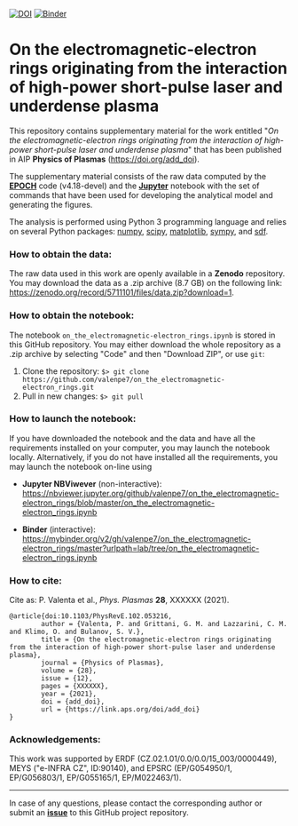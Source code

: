 [![DOI](https://zenodo.org/badge/DOI/10.5281/zenodo.5711100.svg)](https://doi.org/10.5281/zenodo.5711100)
[![Binder](https://mybinder.org/badge_logo.svg)](https://mybinder.org/v2/gh/valenpe7/on_the_electromagnetic-electron_rings/master?urlpath=lab/tree/on_the_electromagnetic-electron_rings.ipynb)

# On the electromagnetic-electron rings originating from the interaction of high-power short-pulse laser and underdense plasma

This repository contains supplementary material for the work entitled "*On the electromagnetic-electron rings originating from the interaction of high-power short-pulse laser and underdense plasma*" that has been published in AIP **Physics of Plasmas** (https://doi.org/add_doi).

The supplementary material consists of the raw data computed by the **[EPOCH](https://cfsa-pmw.warwick.ac.uk/EPOCH)** code (v4.18-devel) and the **[Jupyter](https://jupyter.org/)** notebook with the set of commands that have been used for developing the analytical model and generating the figures.

The analysis is performed using Python 3 programming language and relies on several Python packages: [numpy](https://github.com/numpy/numpy), [scipy](https://github.com/scipy/scipy), [matplotlib](https://github.com/matplotlib/matplotlib), [sympy](https://github.com/sympy/sympy), and [sdf](https://github.com/keithbennett/SDF).

### How to obtain the data:

The raw data used in this work are openly available in a **Zenodo** repository. You may download the data as a .zip archive (8.7 GB) on the following link: https://zenodo.org/record/5711101/files/data.zip?download=1.

### How to obtain the notebook:

The notebook `on_the_electromagnetic-electron_rings.ipynb` is stored in this GitHub repository. You may either download the whole repository as a .zip archive by selecting "Code" and then "Download ZIP", or use `git`:

1. Clone the repository: ``` $> git clone https://github.com/valenpe7/on_the_electromagnetic-electron_rings.git ```
2. Pull in new changes: ``` $> git pull ```

### How to launch the notebook:

If you have downloaded the notebook and the data and have all the requirements installed on your computer, you may launch the notebook locally. Alternatively, if you do not have installed all the requirements, you may launch the notebook on-line using
* **Jupyter NBViwever** (non-interactive): https://nbviewer.jupyter.org/github/valenpe7/on_the_electromagnetic-electron_rings/blob/master/on_the_electromagnetic-electron_rings.ipynb

* **Binder** (interactive): https://mybinder.org/v2/gh/valenpe7/on_the_electromagnetic-electron_rings/master?urlpath=lab/tree/on_the_electromagnetic-electron_rings.ipynb

### How to cite:

Cite as: P. Valenta et al., *Phys. Plasmas* **28**, XXXXXX (2021).
```
@article{doi:10.1103/PhysRevE.102.053216,
        author = {Valenta, P. and Grittani, G. M. and Lazzarini, C. M. and Klimo, O. and Bulanov, S. V.},
        title = {On the electromagnetic-electron rings originating from the interaction of high-power short-pulse laser and underdense plasma},
        journal = {Physics of Plasmas},
        volume = {28},
        issue = {12},
        pages = {XXXXXX},
        year = {2021},
        doi = {add_doi},
        url = {https://link.aps.org/doi/add_doi}
}
```

### Acknowledgements:

This work was supported by ERDF (CZ.02.1.01/0.0/0.0/15_003/0000449), MEYS ("e-INFRA CZ", ID:90140), and EPSRC (EP/G054950/1, EP/G056803/1, EP/G055165/1, EP/M022463/1).

---

In case of any questions, please contact the corresponding author or submit an **[issue](https://github.com/valenpe7/on_the_electromagnetic-electron_rings/issues)** to this GitHub project repository.
